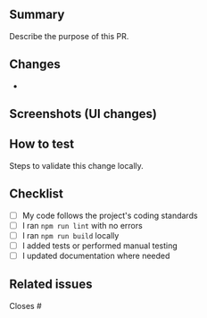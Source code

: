 ## Summary
Describe the purpose of this PR.

## Changes
- 

## Screenshots (UI changes)

## How to test
Steps to validate this change locally.

## Checklist
- [ ] My code follows the project's coding standards
- [ ] I ran `npm run lint` with no errors
- [ ] I ran `npm run build` locally
- [ ] I added tests or performed manual testing
- [ ] I updated documentation where needed

## Related issues
Closes #

